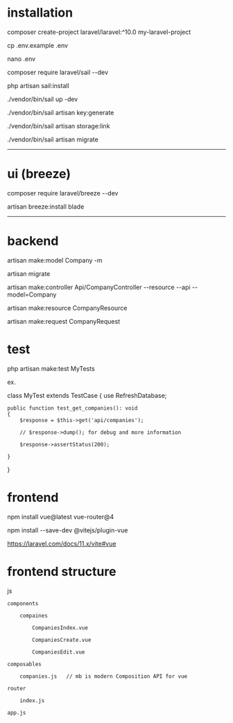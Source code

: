 # installation

composer create-project laravel/laravel:^10.0 my-laravel-project

cp .env.example .env

nano .env  

composer require laravel/sail --dev

php artisan sail:install

./vendor/bin/sail up -dev

./vendor/bin/sail artisan key:generate

./vendor/bin/sail artisan storage:link

./vendor/bin/sail artisan migrate

--------------------------------------------------

# ui (breeze)

 composer require laravel/breeze --dev

 artisan breeze:install blade

------------------------------------------------

# backend

 artisan make:model Company -m

 artisan migrate

 artisan make:controller Api/CompanyController --resource --api --model=Company

 artisan make:resource CompanyResource

 artisan make:request CompanyRequest


# test

php artisan make:test MyTests

ex.

class MyTest extends TestCase
{
   use RefreshDatabase;

    public function test_get_companies(): void
    {
        $response = $this->get('api/companies');

        // $response->dump(); for debug and more information

        $response->assertStatus(200);

    }
}



# frontend

npm install vue@latest vue-router@4

npm install --save-dev @vitejs/plugin-vue

https://laravel.com/docs/11.x/vite#vue


# frontend structure

js

    components

        compaines

            CompaniesIndex.vue

            CompaniesCreate.vue

            CompaniesEdit.vue

    composables

        companies.js   // mb is modern Composition API for vue

    router

        index.js 

    app.js        

#
